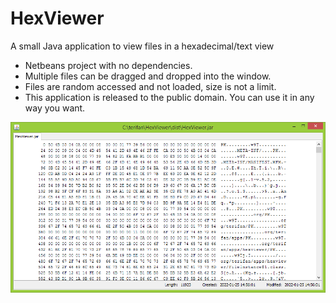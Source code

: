 # HexViewer
A small Java application to view files in a hexadecimal/text view

- Netbeans project with no dependencies.
- Multiple files can be dragged and dropped into the window.
- Files are random accessed and not loaded, size is not a limit.
- This application is released to the public domain. You can use it in any way you want.

![screenshot of application](https://github.com/terifan/HexViewer/blob/master/images/preview.png?raw=true)

